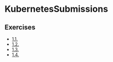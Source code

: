 # KubernetesSubmissions

## Exercises

- [1.1.](https://github.com/t-niemi/KubernetesSubmissions/tree/1.1/log_output)
- [1.2.](https://github.com/t-niemi/KubernetesSubmissions/tree/1.2/todo_app)
- [1.3.](https://github.com/t-niemi/KubernetesSubmissions/tree/1.3/log_output)
- [1.4.](https://github.com/t-niemi/KubernetesSubmissions/tree/1.4/todo_app)
